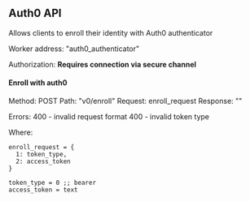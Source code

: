 ## Auth0 API

Allows clients to enroll their identity with Auth0 authenticator

Worker address: "auth0_authenticator"

Authorization:
**Requires connection via secure channel**

#### Enroll with auth0
Method: POST
Path: "v0/enroll"
Request: enroll_request
Response: ""

Errors:
400 - invalid request format
400 - invalid token type

Where:
```
enroll_request = {
  1: token_type,
  2: access_token
}

token_type = 0 ;; bearer
access_token = text
```
